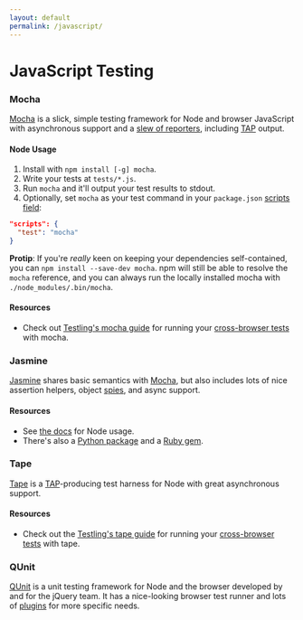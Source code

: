 ```yaml
---
layout: default
permalink: /javascript/
---
```

# JavaScript Testing

### Mocha
[Mocha] is a slick, simple testing framework for Node and browser JavaScript with asynchronous support and a [slew of reporters](http://mochajs.org/#reporters), including [TAP] output.

#### Node Usage
1. Install with `npm install [-g] mocha`.
2. Write your tests at `tests/*.js`.
3. Run `mocha` and it'll output your test results to stdout.
4. Optionally, set `mocha` as your test command in your `package.json` [scripts field](https://docs.npmjs.com/misc/scripts):
```json
"scripts": {
  "test": "mocha"
}
```

**Protip**: If you're *really* keen on keeping your dependencies self-contained, you can `npm install --save-dev mocha`. npm will still be able to resolve the `mocha` reference, and you can always run the locally installed mocha with `./node_modules/.bin/mocha`.

#### Resources
* Check out [Testling's mocha guide](https://ci.testling.com/guide/mocha) for running your [cross-browser tests](../browser/) with mocha.

### Jasmine
[Jasmine] shares basic semantics with [Mocha], but also includes lots of nice assertion helpers, object [spies](http://jasmine.github.io/2.2/introduction.html#section-Spies), and async support.

#### Resources
* See [the docs](http://jasmine.github.io/2.2/node.html) for Node usage.
* There's also a [Python package](http://jasmine.github.io/2.2/python_egg.html) and a [Ruby gem](http://jasmine.github.io/2.2/ruby_gem.html).

### Tape
[Tape] is a [TAP]-producing test harness for Node with great asynchronous support.

#### Resources
* Check out the [Testling's tape guide](https://ci.testling.com/guide/tape) for running your [cross-browser tests](../browser/) with tape.

### QUnit
[QUnit] is a unit testing framework for Node and the browser developed by and for the jQuery team. It has a nice-looking browser test runner and lots of [plugins](http://qunitjs.com/plugins/) for more specific needs.

[QUnit]: http://qunitjs.com/
[Mocha]: http://mochajs.org
[TAP]: http://en.wikipedia.org/wiki/Test_Anything_Protocol
[Tape]: https://www.npmjs.com/package/tape
[Jasmine]: https://github.com/jasmine/jasmine
